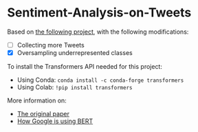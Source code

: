 # Sentiment-Analysis-on-Tweets

Based on [the following project](https://www.coursera.org/projects/sentiment-analysis-bert), with the following modifications:

- [ ] Collecting more Tweets 
- [x] Oversampling underrepresented classes

To install the Transformers API needed for this project:

- Using Conda:
  `conda install -c conda-forge transformers`
- Using Colab:
  `!pip install transformers`
  
More information on:
 - [The original paper](https://arxiv.org/abs/1810.04805)
 - [How Google is using BERT](https://blog.google/products/search/search-language-understanding-bert/)

